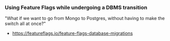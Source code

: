 
### Using Feature Flags while undergoing a DBMS transition
"What if we want to go from Mongo to Postgres, without having to make the switch all at once?"
- https://featureflags.io/feature-flags-database-migrations
